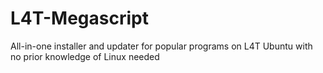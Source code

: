 # L4T-Megascript
All-in-one installer and updater for popular programs on L4T Ubuntu with no prior knowledge of Linux needed
